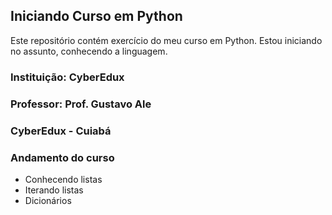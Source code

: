 ## Iniciando Curso em Python

Este repositório contém exercício do meu curso em Python.
Estou iniciando no assunto, conhecendo a linguagem.

### Instituição: CyberEdux
### Professor: Prof. Gustavo Ale
### CyberEdux - Cuiabá


### Andamento do curso 

- Conhecendo listas
- Iterando listas
- Dicionários
